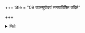 +++
title = "09 उपस्युपोदयं समयाविषित उदिते"

+++

<details><summary>थिते</summary>

9. In the morning (the Agnihotra may be offered) at the dawn, before the sun-rise, when the sun is half-risen or when it is (fully) risen.
</details>
